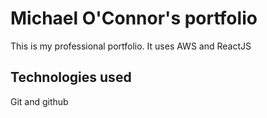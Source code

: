 # Michael O'Connor's portfolio

This is my professional portfolio. It uses AWS and ReactJS

## Technologies used

Git and github

